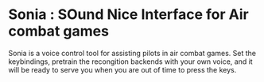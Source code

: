 # Sonia : SOund Nice Interface for Air combat games

Sonia is a voice control tool for assisting pilots in air combat games. Set the keybindings,
pretrain the recongition backends with your own voice, and it will be ready to serve you when
you are out of time to press the keys.
